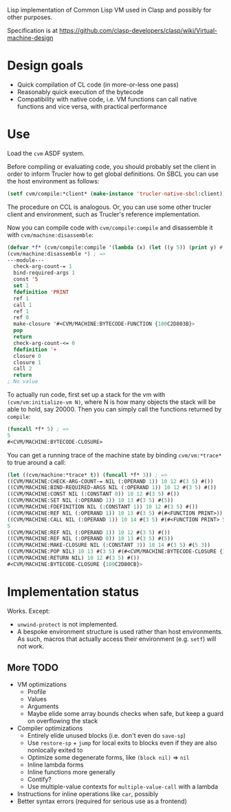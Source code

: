 Lisp implementation of Common Lisp VM used in Clasp and possibly for other purposes.

Specification is at https://github.com/clasp-developers/clasp/wiki/Virtual-machine-design

# Design goals

* Quick compilation of CL code (in more-or-less one pass)
* Reasonably quick execution of the bytecode
* Compatibility with native code, i.e. VM functions can call native functions and vice versa, with practical performance

# Use

Load the `cvm` ASDF system.

Before compiling or evaluating code, you should probably set the client in order to inform Trucler how to get global definitions. On SBCL you can use the host environment as follows:

```lisp
(setf cvm/compile:*client* (make-instance 'trucler-native-sbcl:client))
```

The procedure on CCL is analogous. Or, you can use some other trucler client and environment, such as Trucler's reference implementation.

Now you can compile code with `cvm/compile:compile` and disassemble it with `cvm/machine:disassemble`:

```lisp
(defvar *f* (cvm/compile:compile '(lambda (x) (let ((y 5)) (print y) #'(lambda () (+ y x))))))
(cvm/machine:disassemble *) ; =>
---module---
  check-arg-count-= 1
  bind-required-args 1
  const '5
  set 1
  fdefinition 'PRINT
  ref 1
  call 1
  ref 1
  ref 0
  make-closure '#<CVM/MACHINE:BYTECODE-FUNCTION {100C2D803B}>
  pop
  return
  check-arg-count-<= 0
  fdefinition '+
  closure 0
  closure 1
  call 2
  return
; No value
```

To actually run code, first set up a stack for the vm with `(cvm/vm:initialize-vm N)`, where N is how many objects the stack will be able to hold, say 20000. Then you can simply call the functions returned by `compile`:

```lisp
(funcall *f* 5) ; =>
5
#<CVM/MACHINE:BYTECODE-CLOSURE>
```

You can get a running trace of the machine state by binding `cvm/vm:*trace*` to true around a call:

```lisp
(let ((cvm/machine:*trace* t)) (funcall *f* 3)) ; =>
((CVM/MACHINE:CHECK-ARG-COUNT-= NIL (:OPERAND 1)) 10 12 #(3 5) #())
((CVM/MACHINE:BIND-REQUIRED-ARGS NIL (:OPERAND 1)) 10 12 #(3 5) #())
((CVM/MACHINE:CONST NIL (:CONSTANT 0)) 10 12 #(3 5) #())
((CVM/MACHINE:SET NIL (:OPERAND 1)) 10 13 #(3 5) #(5))
((CVM/MACHINE:FDEFINITION NIL (:CONSTANT 1)) 10 12 #(3 5) #())
((CVM/MACHINE:REF NIL (:OPERAND 1)) 10 13 #(3 5) #(#<FUNCTION PRINT>))
((CVM/MACHINE:CALL NIL (:OPERAND 1)) 10 14 #(3 5) #(#<FUNCTION PRINT> 5))
5
((CVM/MACHINE:REF NIL (:OPERAND 1)) 10 12 #(3 5) #())
((CVM/MACHINE:REF NIL (:OPERAND 0)) 10 13 #(3 5) #(5))
((CVM/MACHINE:MAKE-CLOSURE NIL (:CONSTANT 3)) 10 14 #(3 5) #(5 3))
((CVM/MACHINE:POP NIL) 10 13 #(3 5) #(#<CVM/MACHINE:BYTECODE-CLOSURE {100C2D80CB}>))
((CVM/MACHINE:RETURN NIL) 10 12 #(3 5) #())
#<CVM/MACHINE:BYTECODE-CLOSURE {100C2D80CB}>
```

# Implementation status

Works. Except:

* `unwind-protect` is not implemented.
* A bespoke environment structure is used rather than host environments. As such, macros that actually access their environment (e.g. `setf`) will not work.

## More TODO

* VM optimizations
  * Profile
  * Values
  * Arguments
  * Maybe elide some array bounds checks when safe, but keep a guard on overflowing the stack
* Compiler optimizations
  * Entirely elide unused blocks (i.e. don't even do `save-sp`)
  * Use `restore-sp` + `jump` for local exits to blocks even if they are also nonlocally exited to
  * Optimize some degenerate forms, like `(block nil)` => `nil`
  * Inline lambda forms
  * Inline functions more generally
  * Contify?
  * Use multiple-value contexts for `multiple-value-call` with a lambda
* Instructions for inline operations like `car`, possibly
* Better syntax errors (required for serious use as a frontend)
